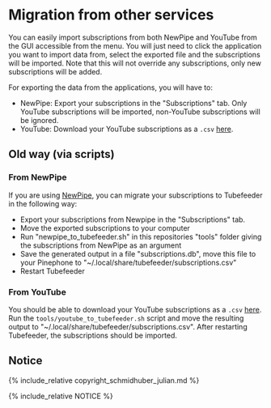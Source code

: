 # Migration from other services

You can easily import subscriptions from both NewPipe and YouTube from the GUI accessible from the menu. You will just need to click the application you want to import data from, select the exported file and the subscriptions will be imported. Note that this will not override any subscriptions, only new subscriptions will be added.

For exporting the data from the applications, you will have to:

* NewPipe: Export your subscriptions in the "Subscriptions" tab. Only YouTube subscriptions will be imported, non-YouTube subscriptions will be ignored.
* YouTube: Download your YouTube subscriptions as a `.csv` [here](https://takeout.google.com/takeout/custom/youtube). 

## Old way (via scripts)

### From NewPipe

If you are using [NewPipe](https://newpipe.net/), you can migrate your subscriptions to Tubefeeder in the following way:

* Export your subscriptions from Newpipe in the "Subscriptions" tab.
* Move the exported subscriptions to your computer
* Run "newpipe_to_tubefeeder.sh" in this repositories "tools" folder giving the subscriptions from NewPipe as an argument
* Save the generated output in a file "subscriptions.db", move this file to your Pinephone to "~/.local/share/tubefeeder/subscriptions.csv"
* Restart Tubefeeder 

### From YouTube

You should be able to download your YouTube subscriptions as a `.csv` [here](https://takeout.google.com/takeout/custom/youtube). 
Run the `tools/youtube_to_tubefeeder.sh` script and move the resulting output to "~/.local/share/tubefeeder/subscriptions.csv". 
After restarting Tubefeeder, the subscriptions should be imported.

## Notice

{% include_relative copyright_schmidhuber_julian.md %}

{% include_relative NOTICE %}
